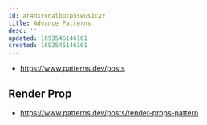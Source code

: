 ```yaml
---
id: ar4hxrxnalbptp5swus1cyz
title: Advance Patterns
desc: ''
updated: 1693546146161
created: 1693546146161
---
```

- https://www.patterns.dev/posts
## Render Prop
- https://www.patterns.dev/posts/render-props-pattern